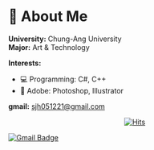 # 🌟 About Me

**University:** Chung-Ang University  
**Major:** Art & Technology  

**Interests:**
- 💻 Programming: C#, C++
- 🎨 Adobe: Photoshop, Illustrator

**gmail:** sjh051221@gmail.com


  <div align=center>
	
  [![Hits](https://hits.seeyoufarm.com/api/count/incr/badge.svg?url=https%3A%2F%2Fgithub.com%2Fzzsza)](https://hits.seeyoufarm.com) 
	
  </div>
	
	
[![Gmail Badge](https://img.shields.io/badge/Gmail-d14836?style=flat-square&logo=Gmail&logoColor=white&link=mailto:sjh051221@gmail.com)](mailto:sjh051221@gmail.com)
	

<!--
**Jun2-1221/Jun2-1221** is a ✨ _special_ ✨ repository because its `README.md` (this file) appears on your GitHub profile.

Here are some ideas to get you started:

- 🔭 I’m currently working on ...
- 🌱 I’m currently learning ...
- 👯 I’m looking to collaborate on ...
- 🤔 I’m looking for help with ...
- 💬 Ask me about ...
- 📫 How to reach me: ...
- 😄 Pronouns: ...
- ⚡ Fun fact: ...
-->
